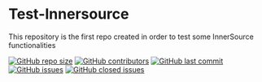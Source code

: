 # Test-Innersource
This repository is the first repo created in order to test some InnerSource functionalities 

[![GitHub repo size](https://img.shields.io/github/repo-size/udachima1/test-innersource?color=blueviolet)](https://github.com/udachima1/test-innersource)
[![GitHub contributors](https://img.shields.io/github/contributors/udachima1/test-innersource?color=blue)](https://github.com/udachima1/test-innersource)
[![GitHub last commit](https://img.shields.io/github/last-commit/udachima1/test-innersource?color=brightgreen)](https://github.com/udachima1/test-innersource)
[![GitHub issues](https://img.shields.io/github/issues/udachima1/test-innersource?color=red)](https://github.com/udachima1/test-innersource)
[![GitHub closed issues](https://img.shields.io/github/issues-closed/udachima1/test-innersource?color=yellow)](https://github.com/udachima1/test-innersource)
